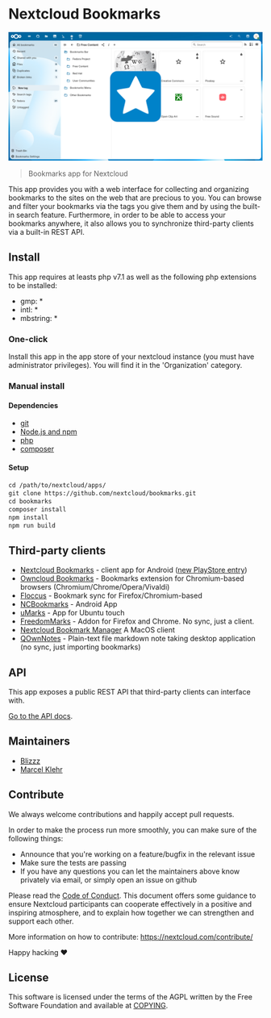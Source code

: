 # Nextcloud Bookmarks

![](https://github.com/nextcloud/bookmarks/raw/master/screenshots/Bookmarks.png)

> Bookmarks app for Nextcloud

This app provides you with a web interface for collecting and organizing bookmarks to the sites on the web that are precious to you. You can browse and filter your bookmarks via the tags you give them and by using the built-in search feature. Furthermore, in order to be able to access your bookmarks anywhere, it also allows you to synchronize third-party clients via a built-in REST API.

## Install
This app requires at leasts php v7.1 as well as the following php extensions to be installed:

- gmp: \*
- intl: \*
- mbstring: \*

### One-click

Install this app in the app store of your nextcloud instance (you must have administrator privileges). You will find it in the 'Organization' category.

### Manual install

#### Dependencies

- [git](https://git-scm.org/)
- [Node.js and npm](https://nodejs.org/)
- [php](https://php.net/)
- [composer](https://getcompoert.org/)

#### Setup

```
cd /path/to/nextcloud/apps/
git clone https://github.com/nextcloud/bookmarks.git
cd bookmarks
composer install
npm install
npm run build
```

## Third-party clients

- [Nextcloud Bookmarks](https://gitlab.com/bisada/OCBookmarks) - client app for Android ([new PlayStore entry](https://play.google.com/store/apps/details?id=org.bisw.nxbookmarks))
- [Owncloud Bookmarks](https://chrome.google.com/webstore/detail/owncloud-bookmarks/eomolhpeokmbnincelpkagpapjpeeckc?hl=de) - Bookmarks extension for Chromium-based browsers (Chromium/Chrome/Opera/Vivaldi)
- [Floccus](https://github.com/marcelklehr/floccus) - Bookmark sync for Firefox/Chromium-based
- [NCBookmarks](https://github.com/lenchan139/NCBookmark) - Android App
- [uMarks](https://uappexplorer.com/app/umarks.ernesst) - App for Ubuntu touch
- [FreedomMarks](https://github.com/damko/freedommarks-browser-webextension) - Addon for Firefox and Chrome. No sync, just a client.
- [Nextcloud Bookmark Manager](https://www.midwinter-dg.com/mac-apps/nextcloud-bookmark-manager.html) A MacOS client
- [QOwnNotes](https://www.qownnotes.org/) - Plain-text file markdown note taking desktop application (no sync, just importing bookmarks)

## API

This app exposes a public REST API that third-party clients can interface with.

[Go to the API docs](./API.md).

## Maintainers

- [Blizzz](https://github.com/Blizzz)
- [Marcel Klehr](https://github.com/marcelklehr)

## Contribute

We always welcome contributions and happily accept pull requests.

In order to make the process run more smoothly, you can make sure of the following things:

- Announce that you're working on a feature/bugfix in the relevant issue
- Make sure the tests are passing
- If you have any questions you can let the maintainers above know privately via email, or simply open an issue on github

Please read the [Code of Conduct](https://nextcloud.com/community/code-of-conduct/). This document offers some guidance to ensure Nextcloud participants can cooperate effectively in a positive and inspiring atmosphere, and to explain how together we can strengthen and support each other.

More information on how to contribute: https://nextcloud.com/contribute/

Happy hacking :heart:

## License

This software is licensed under the terms of the AGPL written by the Free Software Foundation and available at [COPYING](./COPYING).

